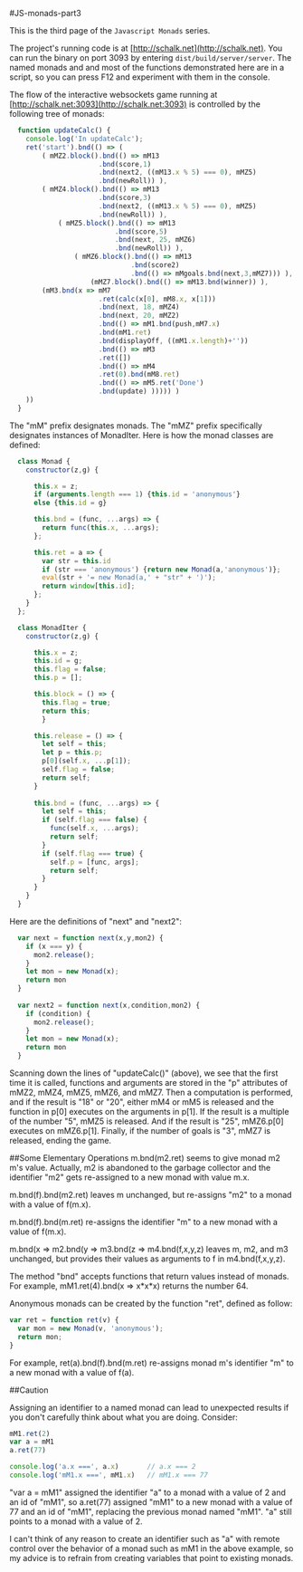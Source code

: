#JS-monads-part3
 
This is the third page of the `Javascript Monads` series.  

The project's running code is at [http://schalk.net](http://schalk.net). You can run the binary on port 3093 by entering `dist/build/server/server`. The named monads and and most of the functions demonstrated here are in a script, so you can press F12 and experiment with them in the console.

The flow of the interactive websockets game running at [http://schalk.net:3093](http://schalk.net:3093) is controlled by the following tree of monads:

```javascript
  function updateCalc() { 
    console.log('In updateCalc');
    ret('start').bnd(() => (
        ( mMZ2.block().bnd(() => mM13
                      .bnd(score,1)
                      .bnd(next2, ((mM13.x % 5) === 0), mMZ5) 
                      .bnd(newRoll)) ),
        ( mMZ4.block().bnd(() => mM13
                      .bnd(score,3)
                      .bnd(next2, ((mM13.x % 5) === 0), mMZ5) 
                      .bnd(newRoll)) ),
            ( mMZ5.block().bnd(() => mM13
                          .bnd(score,5)
                          .bnd(next, 25, mMZ6)
                          .bnd(newRoll)) ),
                ( mMZ6.block().bnd(() => mM13
                              .bnd(score2) 
                              .bnd(() => mMgoals.bnd(next,3,mMZ7))) ),
                    (mMZ7.block().bnd(() => mM13.bnd(winner)) ),                 
        (mM3.bnd(x => mM7
                      .ret(calc(x[0], mM8.x, x[1]))
                      .bnd(next, 18, mMZ4)
                      .bnd(next, 20, mMZ2) 
                      .bnd(() => mM1.bnd(push,mM7.x)
                      .bnd(mM1.ret)
                      .bnd(displayOff, ((mM1.x.length)+''))
                      .bnd(() => mM3
                      .ret([])
                      .bnd(() => mM4
                      .ret(0).bnd(mM8.ret)
                      .bnd(() => mM5.ret('Done')
                      .bnd(update) ))))) ) 
    ))     
  }
```

The "mM" prefix designates monads. The "mMZ" prefix specifically designates instances of MonadIter. Here is how the monad classes are defined:

```javascript
  class Monad {
    constructor(z,g) {

      this.x = z;
      if (arguments.length === 1) {this.id = 'anonymous'}
      else {this.id = g}

      this.bnd = (func, ...args) => {
        return func(this.x, ...args);
      };

      this.ret = a => {
        var str = this.id
        if (str === 'anonymous') {return new Monad(a,'anonymous')};
        eval(str + '= new Monad(a,' + "str" + ')'); 
        return window[this.id];
      };
    }
  };

  class MonadIter {
    constructor(z,g) {

      this.x = z;
      this.id = g;
      this.flag = false;
      this.p = [];

      this.block = () => {
        this.flag = true;
        return this;
        }

      this.release = () => {
        let self = this;
        let p = this.p;
        p[0](self.x, ...p[1]);
        self.flag = false;
        return self;
      }
 
      this.bnd = (func, ...args) => {
        let self = this;
        if (self.flag === false) {
          func(self.x, ...args);
          return self;
        }
        if (self.flag === true) {
          self.p = [func, args];
          return self;
        }
      }
    }
  }
```
Here are the definitions of "next" and "next2":

```javascript
  var next = function next(x,y,mon2) {
    if (x === y) {
      mon2.release();
    }
    let mon = new Monad(x);
    return mon
  }
  
  var next2 = function next(x,condition,mon2) {
    if (condition) {
      mon2.release();
    }
    let mon = new Monad(x);
    return mon
  }
```
Scanning down the lines of "updateCalc()" (above), we see that the first time it is called, functions and arguments are stored in the "p" attributes of mMZ2, mMZ4, mMZ5, mMZ6, and mMZ7. Then a computation is performed, and if the result is "18" or "20",  either mM4 or mM5 is released and the function in p[0] executes on the arguments in p[1]. If the result is a multiple of the number "5", mMZ5 is released. And if the result is "25", mMZ6.p[0] executes on mMZ6.p[1]. Finally, if the number of goals is "3", mMZ7 is released, ending the game.

##Some Elementary Operations
m.bnd(m2.ret) seems to give monad m2 m's value. Actually, m2 is abandoned to the garbage collector and the identifier "m2" gets re-assigned to a new monad with value m.x.

m.bnd(f).bnd(m2.ret) leaves m unchanged, but re-assigns "m2" to a monad with a value of  f(m.x).

m.bnd(f).bnd(m.ret) re-assigns the identifier "m" to a new monad with a value of f(m.x).

m.bnd(x => m2.bnd(y => m3.bnd(z => m4.bnd(f,x,y,z) leaves m, m2, and m3 unchanged, but provides their values as arguments to f in m4.bnd(f,x,y,z).

The method "bnd" accepts functions that return values instead of monads. For example, mM1.ret(4).bnd(x => x\*x\*x) returns the number 64.

Anonymous monads can be created by the function "ret", defined as follow:
```javascript
var ret = function ret(v) {
  var mon = new Monad(v, 'anonymous');
  return mon;
}
```
For example, ret(a).bnd(f).bnd(m.ret) re-assigns monad m's identifier "m" to a new monad with a value of f(a). 

##Caution

Assigning an identifier to a named monad can lead to unexpected results if you don't carefully think about what you are doing. Consider:
```javascript
mM1.ret(2)
var a = mM1
a.ret(77)

console.log('a.x ===', a.x)       // a.x === 2
console.log('mM1.x ===', mM1.x)   // mM1.x === 77
```
"var a = mM1" assigned the identifier "a" to a monad with a value of 2 and an id of "mM1", so a.ret(77) assigned "mM1" to a new monad with a value of 77 and an id of "mM1", replacing the previous monad named "mM1". "a" still points to a monad with a value of 2.

I can't think of any reason to create an identifier such as "a" with remote control over the behavior of a monad such as mM1 in the above example, so my advice is to refrain from creating variables that point to existing monads.  


